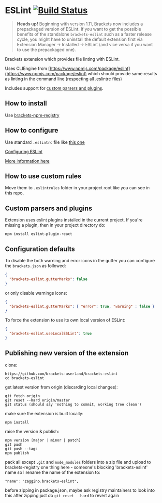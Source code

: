 # ESLint [![Build Status](https://travis-ci.org/brackets-userland/brackets-eslint.svg?branch=master)](https://travis-ci.org/brackets-userland/brackets-eslint)

> **Heads up!** Beginning with version 1.11, Brackets now includes a prepackaged version of ESLint. If you want to get the possible benefits of the standalone `brackets-eslint` such as a faster release cycle, you might have to uninstall the default extension first via Extension Manager -> Installed -> ESLint (and vice versa if you want to use the prepackaged one).

Brackets extension which provides file linting with ESLint.

Uses CLIEngine from [https://www.npmjs.com/package/eslint](https://www.npmjs.com/package/eslint)
which should provide same results as linting in the command line (respecting all .eslintrc files)

Includes support for [custom parsers and plugins](#custom-parsers-and-plugins).

## How to install

Use [brackets-npm-registry](https://github.com/brackets-userland/brackets-npm-registry)

## How to configure

Use standard `.eslintrc` file like [this one](https://github.com/adobe/brackets/blob/master/.eslintrc.js)

[Configuring ESLint](http://eslint.org/docs/user-guide/configuring)

[More information here](https://github.com/brackets-userland/brackets-eslint/issues/46)

## How to use custom rules

Move them to `.eslintrules` folder in your project root like you can see in this repo.

## Custom parsers and plugins

Extension uses eslint plugins installed in the current project. If you're missing a plugin, then in your project directory do:

```
npm install eslint-plugin-react
```

## Configuration defaults

To disable the both warning and error icons in the gutter you can configure the `brackets.json` as followed:

```JSON
{
  "brackets-eslint.gutterMarks": false
}
```

or only disable warnings icons:

```JSON
{
  "brackets-eslint.gutterMarks": { "error": true, "warning" : false }
}
```

To force the extension to use its own local version of ESLint:

```JSON
{
  "brackets-eslint.useLocalESLint": true
}
```

## Publishing new version of the extension

clone:
```
https://github.com/brackets-userland/brackets-eslint
cd brackets-eslint
```

get latest version from origin (discarding local changes):
```
git fetch origin
git reset --hard origin/master
git status (should say 'nothing to commit, working tree clean')
```

make sure the extension is built locally:
```
npm install
```

raise the version & publish:
```
npm version [major | minor | patch]
git push
git push --tags
npm publish
```

pack all except `.git` and `node_modules` folders into a zip file and upload to brackets-registry
one thing here - someone's blocking 'brackets-eslint' name so I rename the name of the extension to:
```
"name": "zaggino.brackets-eslint",
```
before zipping in package.json, maybe ask registry maintainers to look into this
after zipping just do `git reset --hard` to revert again
